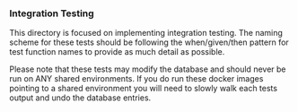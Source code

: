 ### Integration Testing

This directory is focused on implementing integration testing. 
The naming scheme for these tests should be following the when/given/then pattern
for test function names to provide as much detail as possible.


Please note that these tests may modify the database and should never be run 
on ANY shared environments. If you do run these docker images pointing to a shared
environment you will need to slowly walk each tests output and undo the database entries.